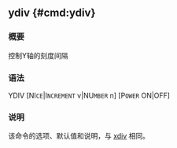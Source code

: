 ## ydiv {#cmd:ydiv}

### 概要

控制Y轴的刻度间隔

### 语法

YDIV \[NI`CE`|I`NCREMENT` v|NU`MBER` n\] \[P`OWER` ON|OFF\]

### 说明

该命令的选项、默认值和说明，与 [xdiv](/commands/xdiv.md) 相同。
